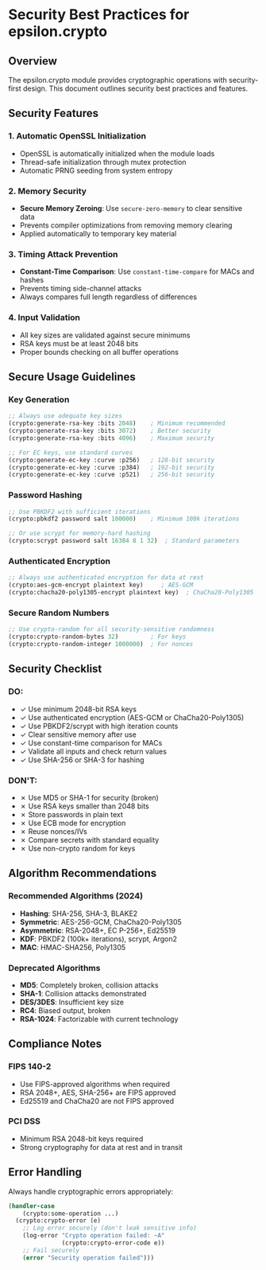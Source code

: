 # Security Best Practices for epsilon.crypto

## Overview

The epsilon.crypto module provides cryptographic operations with
security-first design. This document outlines security best practices
and features.

## Security Features

### 1. Automatic OpenSSL Initialization
- OpenSSL is automatically initialized when the module loads
- Thread-safe initialization through mutex protection
- Automatic PRNG seeding from system entropy

### 2. Memory Security
- **Secure Memory Zeroing**: Use `secure-zero-memory` to clear sensitive data
- Prevents compiler optimizations from removing memory clearing
- Applied automatically to temporary key material

### 3. Timing Attack Prevention
- **Constant-Time Comparison**: Use `constant-time-compare` for MACs and hashes
- Prevents timing side-channel attacks
- Always compares full length regardless of differences

### 4. Input Validation
- All key sizes are validated against secure minimums
- RSA keys must be at least 2048 bits
- Proper bounds checking on all buffer operations

## Secure Usage Guidelines

### Key Generation
```lisp
;; Always use adequate key sizes
(crypto:generate-rsa-key :bits 2048)    ; Minimum recommended
(crypto:generate-rsa-key :bits 3072)    ; Better security
(crypto:generate-rsa-key :bits 4096)    ; Maximum security

;; For EC keys, use standard curves
(crypto:generate-ec-key :curve :p256)   ; 128-bit security
(crypto:generate-ec-key :curve :p384)   ; 192-bit security
(crypto:generate-ec-key :curve :p521)   ; 256-bit security
```

### Password Hashing
```lisp
;; Use PBKDF2 with sufficient iterations
(crypto:pbkdf2 password salt 100000)    ; Minimum 100k iterations

;; Or use scrypt for memory-hard hashing
(crypto:scrypt password salt 16384 8 1 32)  ; Standard parameters
```

### Authenticated Encryption
```lisp
;; Always use authenticated encryption for data at rest
(crypto:aes-gcm-encrypt plaintext key)     ; AES-GCM
(crypto:chacha20-poly1305-encrypt plaintext key)  ; ChaCha20-Poly1305
```

### Secure Random Numbers
```lisp
;; Use crypto-random for all security-sensitive randomness
(crypto:crypto-random-bytes 32)         ; For keys
(crypto:crypto-random-integer 1000000)  ; For nonces
```

## Security Checklist

### DO:
- ✓ Use minimum 2048-bit RSA keys
- ✓ Use authenticated encryption (AES-GCM or ChaCha20-Poly1305)
- ✓ Use PBKDF2/scrypt with high iteration counts
- ✓ Clear sensitive memory after use
- ✓ Use constant-time comparison for MACs
- ✓ Validate all inputs and check return values
- ✓ Use SHA-256 or SHA-3 for hashing

### DON'T:
- ✗ Use MD5 or SHA-1 for security (broken)
- ✗ Use RSA keys smaller than 2048 bits
- ✗ Store passwords in plain text
- ✗ Use ECB mode for encryption
- ✗ Reuse nonces/IVs
- ✗ Compare secrets with standard equality
- ✗ Use non-crypto random for keys

## Algorithm Recommendations

### Recommended Algorithms (2024)
- **Hashing**: SHA-256, SHA-3, BLAKE2
- **Symmetric**: AES-256-GCM, ChaCha20-Poly1305
- **Asymmetric**: RSA-2048+, EC P-256+, Ed25519
- **KDF**: PBKDF2 (100k+ iterations), scrypt, Argon2
- **MAC**: HMAC-SHA256, Poly1305

### Deprecated Algorithms
- **MD5**: Completely broken, collision attacks
- **SHA-1**: Collision attacks demonstrated
- **DES/3DES**: Insufficient key size
- **RC4**: Biased output, broken
- **RSA-1024**: Factorizable with current technology

## Compliance Notes

### FIPS 140-2
- Use FIPS-approved algorithms when required
- RSA 2048+, AES, SHA-256+ are FIPS approved
- Ed25519 and ChaCha20 are not FIPS approved

### PCI DSS
- Minimum RSA 2048-bit keys required
- Strong cryptography for data at rest and in transit

## Error Handling

Always handle cryptographic errors appropriately:

```lisp
(handler-case
    (crypto:some-operation ...)
  (crypto:crypto-error (e)
    ;; Log error securely (don't leak sensitive info)
    (log-error "Crypto operation failed: ~A" 
               (crypto:crypto-error-code e))
    ;; Fail securely
    (error "Security operation failed")))
```
